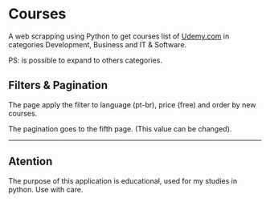 # Courses

A web scrapping using Python to get courses list of [Udemy.com](https://udemy.com) in categories Development, Business and IT & Software.

PS: is possible to expand to others categories.

## Filters & Pagination
The page apply the filter to language (pt-br), price (free) and order by new courses.

The pagination goes to the fifth page. (This value can be changed).

---

## Atention

The purpose of this application is educational, used for my studies in python. Use with care.